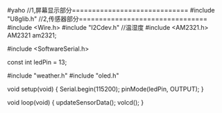 #yaho
//1,屏幕显示部分=============================
#include "U8glib.h"
//2,传感器部分================================
#include <Wire.h>
#include "I2Cdev.h"
//温湿度
#include <AM2321.h>
AM2321 am2321;

#include <SoftwareSerial.h>

const int ledPin =  13;

#include "weather.h"
#include "oled.h"

void setup(void) {
  Serial.begin(115200);
  pinMode(ledPin, OUTPUT);
}

void loop(void) {
  updateSensorData();
  volcd();
}
